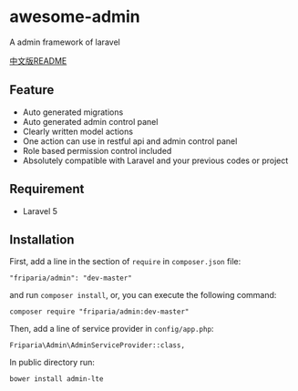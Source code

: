 # awesome-admin
A admin framework of laravel

[中文版README](https://github.com/friparia/awesome-admin/blob/master/README.chs.md)

## Feature

 * Auto generated migrations
 * Auto generated admin control panel
 * Clearly written model actions 
 * One action can use in restful api and admin control panel
 * Role based permission control included
 * Absolutely compatible with Laravel and your previous codes or project

## Requirement

* Laravel 5

## Installation

First, add a line in the section of `require` in `composer.json` file:

    "friparia/admin": "dev-master"
    
and run `composer install`, or, you can execute the following command:
    
    composer require "friparia/admin:dev-master"

Then, add a line of service provider in `config/app.php`:
    
    Friparia\Admin\AdminServiceProvider::class,

In public directory run:
    
    bower install admin-lte
    

